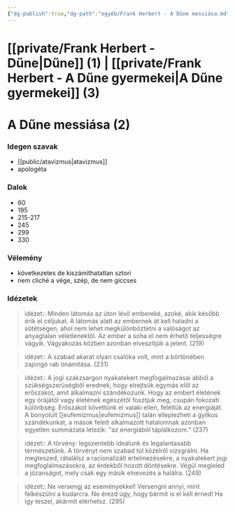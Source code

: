 ```yaml
---
{"dg-publish":true,"dg-path":"egyéb/Frank Herbert - A Dűne messiása.md","permalink":"/egyeb/frank-herbert-a-dune-messiasa/","title":"A Dűne messiása"}
---
```


# [[private/Frank Herbert - Dűne\|Dűne]] (1) | [[private/Frank Herbert - A Dűne gyermekei\|A Dűne gyermekei]] (3)
# A Dűne messiása (2)

### Idegen szavak

- [[public/atavizmus\|atavizmus]]
- apologéta
### Dalok

- 60
- 195
- 215-217
- 245
- 299
- 330
### Vélemény

- következetes de kiszámíthatatlan sztori
- nem cliché a vége, szép, de nem giccses
### Idézetek

> idézet:: Minden látomás az úton lévő embereké, azoké, akik később érik el céljukat. A látomás alatt az embernek át kell haladni a sötétségen, ahol nem lehet megkülönböztetni a valóságot az anyagtalan véletlenektől. Az ember a soha el nem érhető teljességre vágyik. Vágyakozás közben azonban elveszítjük a jelent. (219)

> idézet:: A szabad akarat olyan csalóka volt, mint a börtönében zajongó rab önámítása. (231)

> idézet:: A jogi szakzsargon nyakatekert megfogalmazásai abból a szükségszerűségből erednek, hogy elrejtsük egymás elől az erőszakot, amit alkalmazni szándékozunk. Hogy az embert életének egy órájától vagy életének egészétől fosztjuk meg, csupán fokozati különbség. Erőszakot követtünk el valaki ellen, feléltük az energiáját. A bonyolult [[eufemizmus\|eufemizmus]] talán elleplezheti a gyilkos szándékunkat, a mások felett alkalmazott hatalomnak azonban egyetlen summázata létezik: "az energiából táplálkozom." (237)

> idézet:: A törvény: legszentebb ideálunk és legalantasabb természetünk. A törvényt nem szabad túl közelről vizsgrálni. Ha megteszed, rátalálsz a racionalizált értelmezésekre, a nyakatekert jogi megfoglalmazásokra, az érdekből hozott döntésekre. Végül megleled a józanságot, mely csak egy másik elnevezés a halálra. (249)

> idézet:: Ne versengj az eseményekkel! Versengni annyi, mint felkészülni a kudarcra. Ne érezd úgy, hogy bármit is el kell érned! Ha így teszel, akármit elérhetsz. (295)